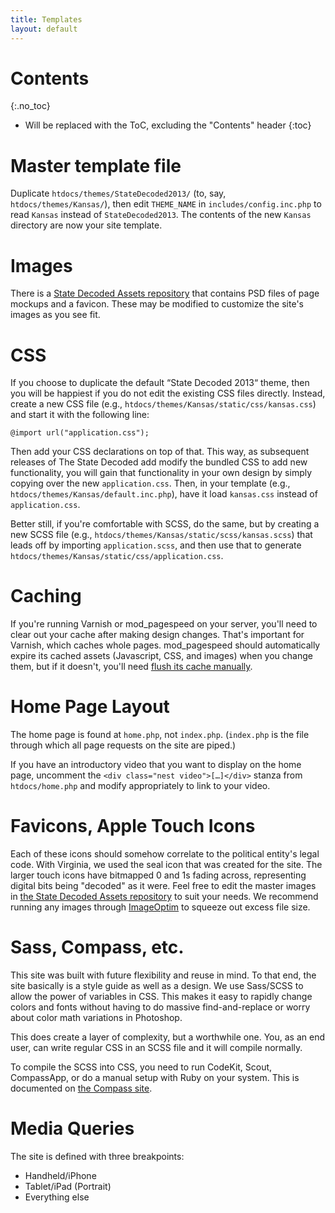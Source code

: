 ```yaml
---
title: Templates
layout: default
---
```


# Contents
{:.no_toc}

* Will be replaced with the ToC, excluding the "Contents" header
{:toc}

# Master template file
Duplicate `htdocs/themes/StateDecoded2013/` (to, say, `htdocs/themes/Kansas/`), then edit `THEME_NAME` in `includes/config.inc.php` to read `Kansas` instead of `StateDecoded2013`. The contents of the new `Kansas` directory are now your site template.

# Images
There is a [State Decoded Assets repository](https://github.com/statedecoded/statedecoded-assets/) that contains PSD files of page mockups and a favicon. These may be modified to customize the site's images as you see fit.

# CSS
If you choose to duplicate the default “State Decoded 2013“ theme, then you will be happiest if you do not edit the existing CSS files directly. Instead, create a new CSS file (e.g., `htdocs/themes/Kansas/static/css/kansas.css`) and start it with the following line:

~~~
@import url("application.css");
~~~

Then add your CSS declarations on top of that. This way, as subsequent releases of The State Decoded add modify the bundled CSS to add new functionality, you will gain that functionality in your own design by simply copying over the new `application.css`. Then, in your template (e.g., `htdocs/themes/Kansas/default.inc.php`), have it load `kansas.css` instead of `application.css`.

Better still, if you're comfortable with SCSS, do the same, but by creating a new SCSS file (e.g., `htdocs/themes/Kansas/static/scss/kansas.scss`) that leads off by importing `application.scss`, and then use that to generate `htdocs/themes/Kansas/static/css/application.css`.

# Caching
If you're running Varnish or mod_pagespeed on your server, you'll need to clear out your cache after making design changes. That's important for Varnish, which caches whole pages. mod_pagespeed should automatically expire its cached assets (Javascript, CSS, and images) when you change them, but if it doesn't, you'll need [flush its cache manually](https://developers.google.com/speed/pagespeed/module/system#flush_cache).

# Home Page Layout
The home page is found at `home.php`, not `index.php`. (`index.php` is the file through which all page requests on the site are piped.)

If you have an introductory video that you want to display on the home page, uncomment the `<div class="nest video">[…]</div>` stanza from `htdocs/home.php` and modify appropriately to link to your video.

# Favicons, Apple Touch Icons

Each of these icons should somehow correlate to the political entity's legal code. With Virginia, we used the seal icon that was created for the site. The larger touch icons have bitmapped 0 and 1s fading across, representing digital bits being "decoded" as it were. Feel free to edit the master images in [the State Decoded Assets repository](https://github.com/statedecoded/statedecoded-assets) to suit your needs. We recommend running any images through [ImageOptim](http://imageoptim.com) to squeeze out excess file size.

# Sass, Compass, etc.

This site was built with future flexibility and reuse in mind. To that end, the site basically is a style guide as well as a design. We use Sass/SCSS to allow the power of variables in CSS. This makes it easy to rapidly change colors and fonts without having to do massive find-and-replace or worry about color math variations in Photoshop.

This does create a layer of complexity, but a worthwhile one. You, as an end user, can write regular CSS in an SCSS file and it will compile normally.

To compile the SCSS into CSS, you need to run CodeKit, Scout, CompassApp, or do a manual setup with Ruby on your system. This is documented on [the Compass site](http://compass-style.org/install/).

# Media Queries

The site is defined with three breakpoints:

* Handheld/iPhone
* Tablet/iPad (Portrait)
* Everything else
